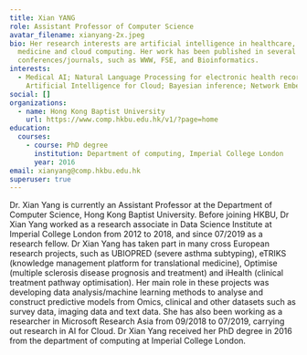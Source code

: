 ```yaml
---
title: Xian YANG
role: Assistant Professor of Computer Science
avatar_filename: xianyang-2x.jpeg
bio: Her research interests are artificial intelligence in healthcare, modern
  medicine and cloud computing. Her work has been published in several top-tier
  conferences/journals, such as WWW, FSE, and Bioinformatics.
interests:
  - Medical AI; Natural Language Processing for electronic health records;
    Artificial Intelligence for Cloud; Bayesian inference; Network Embedding
social: []
organizations:
  - name: Hong Kong Baptist University
    url: https://www.comp.hkbu.edu.hk/v1/?page=home
education:
  courses:
    - course: PhD degree
      institution: Department of computing, Imperial College London
      year: 2016
email: xianyang@comp.hkbu.edu.hk
superuser: true
---
```

Dr. Xian Yang is currently an Assistant Professor at the Department of Computer Science, Hong Kong Baptist University. Before joining HKBU, Dr Xian Yang worked as a research associate in Data Science Institute at Imperial College London from 2012 to 2018, and since 07/2019 as a research fellow. Dr Xian Yang has taken part in many cross European research projects, such as UBIOPRED (severe asthma subtyping), eTRIKS (knowledge management platform for translational medicine), Optimise (multiple sclerosis disease prognosis and treatment) and iHealth (clinical treatment pathway optimisation). Her main role in these projects was developing data analysis/machine learning methods to analyse and construct predictive models from Omics, clinical and other datasets such as survey data, imaging data and text data. She has also been working as a researcher in Microsoft Research Asia from 09/2018 to 07/2019, carrying out research in AI for Cloud. Dr Xian Yang received her PhD degree in 2016 from the department of computing at Imperial College London.